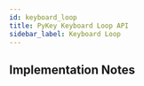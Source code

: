 ```yaml
---
id: keyboard_loop
title: PyKey Keyboard Loop API
sidebar_label: Keyboard Loop
---
```


## Implementation Notes

